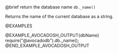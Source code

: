 

@brief return the database name
`db._name()`

Returns the name of the current database as a string.

@EXAMPLES

@EXAMPLE_AVOCADOSH_OUTPUT{dbName}
  require("@avocadodb").db._name();
@END_EXAMPLE_AVOCADOSH_OUTPUT

